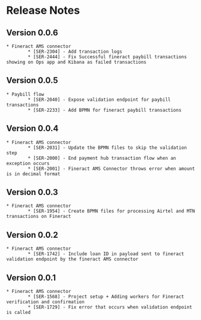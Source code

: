# Release Notes

## Version 0.0.6
    * Fineract AMS connector
            * [SER-2304] - Add transaction logs
            * [SER-2444] - Fix Successful fineract paybill transactions showing on Ops app and Kibana as failed transactions

## Version 0.0.5
    * Paybill flow
            * [SER-2040] - Expose validation endpoint for paybill transactions
            * [SER-2233] - Add BPMN for fineract paybill transactions

## Version 0.0.4

    * Fineract AMS connector
            * [SER-2031] - Update the BPMN files to skip the validation step
            * [SER-2000] - End payment hub transaction flow when an exception occurs
            * [SER-2001] - Fineract AMS Connector throws error when amount is in decimal format

## Version 0.0.3

    * Fineract AMS connector
            * [SER-1954] - Create BPMN files for processing Airtel and MTN transactions on Fineract

## Version 0.0.2

    * Fineract AMS connector
            * [SER-1742] - Include loan ID in payload sent to fineract validation endpoint by the fineract AMS connector

## Version 0.0.1

    * Fineract AMS connector
            * [SER-1568] - Project setup + Adding workers for Fineract verification and confirmation
            * [SER-1729] - Fix error that occurs when validation endpoint is called
